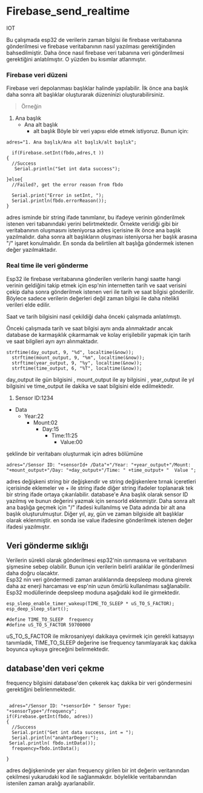 # Firebase_send_realtime
IOT 

Bu çalışmada esp32 de verilerin zaman bilgisi ile firebase veritabanına gönderilmesi ve firebase 
veritabanının nasıl yazılması gerektiğinden bahsedilmiştir. 
Daha önce nasıl firebase veri tabanına veri gönderilmesi gerektiğini anlatılmıştır. O yüzden bu kısımlar atlanmıştır. 


### Firebase veri düzeni

Firebase veri depolanması başlıklar halinde yapılabilir. 
İlk önce ana başlık daha sonra alt başlıklar oluşturarak düzeninizi oluşturabilirsiniz. 

> Örneğin 
1. Ana başlık
   - Ana alt başlık
     - alt başlık
 Böyle bir veri yapısı elde etmek istiyoruz. Bunun için: 
  `````````
  adres="1. Ana başlık/Ana alt başlık/alt başlık";
    
    if(Firebase.setInt(fbdo,adres,t ))
  {
    //Success
     Serial.println("Set int data success");

  }else{
    //Failed?, get the error reason from fbdo

    Serial.print("Error in setInt, ");
    Serial.println(fbdo.errorReason());
  }
 
 `````````
 adres isminde bir string ifade tanımlanır, bu ifadeye verinin gönderilmek istenen veri tabanındaki yerini belirtmektedir. 
 Örnekte veridiği gibi bir veritabanının oluşmasını isteniyorsa adres içerisine ilk önce ana başlık yazılmalıdır. 
 daha sonra alt başlıkların oluşması isteniyorsa her başlık arasına "/" işaret konulmalıdır. En sonda da belirtilen alt başlığa göndermek istenen değer yazılmaktadır.
 
 
 
 ### Real time ile  veri gönderme
 
  Esp32 ile firebase veritabanına gönderilen verilerin hangi saatte hangi verinin geldiğini takip etmek için esp'nin internetten tarih ve saat verisini çekip daha sonra 
  gönderilmek istenen veri ile tarih ve saat bilgisi gönderilir. Böylece sadece verilerin değerleri değil zaman bilgisi ile daha nitelikli verileri elde edilir. 
   <br>
   
  Saat ve tarih bilgisini nasıl çekildiği daha önceki çalışmada anlatılmıştı.  <br>
  
  Önceki çalışmada tarih ve saat bilgisi aynı anda alınmaktadır ancak database de karmaşıklık çıkarmamak ve kolay erişilebilir yapmak için tarih ve saat bilgileri ayrı ayrı alınmaktadır. 
  
  `````````
  strftime(day_output, 9, "%d", localtime(&now));
    strftime(mount_output, 9, "%m", localtime(&now));
    strftime(year_output, 9, "%y", localtime(&now));
    strftime(time_output, 6, "%T", localtime(&now));
  `````````
 day_output ile gün bilgisini , mount_output ile ay bilgisini , year_output ile yıl bilgisini ve time_output ile dakika ve saat bilgisini elde edilmektedir. 
 <br> 
 1. Sensor ID:1234
   - Data
     - Year:22
       - Mount:02
         - Day:15
           - Time:11:25
              - Value:00
 
 şeklinde bir veritabanı oluşturmak için adres bölümüne 
 
  `````````
  adres="/Sensor ID: "+sensorId+ /Data"+"/Year: "+year_output+"/Mount: "+mount_output+"/Day: "+day_output+"/Time: " +time_output+ "  Value ";
   `````````
   
   adres değişkeni string bir değişkendir ve string değişkenlere tırnak içeretleri içerisinde eklemeler ve + ile string ifade diğer string ifadeler toplanarak tek bir string ifade ortaya çıkarılabilir. 
   database'e Ana başlık olarak sensor ID yazılmış ve bunun değerini yazmak için sensorId eklenmiştir. Daha sonra alt ana başlığa geçmek için "/" ifadesi kullanılmış ve Data adında bir alt ana başlık oluşturulmuştur. 
   Diğer yıl, ay, gün ve zaman bilgiside alt başlıklar olarak eklenmiştir. en sonda ise value ifadesine gönderilmek istenen değer ifadesi yazılmıştır.
   
   
  
  ## Veri gönderme sıklığı
  
  Verilerin sürekli olarak gönderilmesi esp32'nin ısınmasına ve veritabanın şişmesine sebep olabilir. Bunun için verilerin belirli aralıklar ile gönderilmesi daha doğru olacaktır. <br>
  Esp32 nin veri göndermedi zaman aralıklarında deepsleep moduna girerek daha az enerji harcaması ve esp'nin uzun ömürlü kullanılması sağlanabilir. <br>
  Esp32 modüllerinde deepsleep moduna aşağıdaki kod ile girmektedir. 
  ```
  esp_sleep_enable_timer_wakeup(TIME_TO_SLEEP * uS_TO_S_FACTOR);
  esp_deep_sleep_start();
  ```
  
   ```
   #define TIME_TO_SLEEP  frequency
   #define uS_TO_S_FACTOR 59700000 
  ```
  uS_TO_S_FACTOR ile mikrosaniyeyi dakikaya çevirmek için gerekli katsayıyı tanımladık, TIME_TO_SLEEP değerine ise frequency tanımlayarak kaç dakika boyunca uykuya gireceğini belirmektedir. 
    
  ## database'den veri çekme
  
  frequency bilgisini database'den çekerek kaç dakika bir veri göndermesini gerektiğini belirlenmektedir. 
  
  ```
    
   adres="/Sensor ID: "+sensorId+ " Sensor Type: "+sensorType+"/frequency";
if(Firebase.getInt(fbdo, adres))
  {
    //Success
    Serial.print("Get int data success, int = ");
    Serial.println("anahtarDeger:");
   Serial.println( fbdo.intData());
    frequency=fbdo.intData();

  }
  ```
  adres değişkeninde yer alan frequency girilen bir int değerin veritanından çekilmesi yukarudaki kod ile sağlanmakdır. 
  böylelikle veritabanından istenilen zaman aralığı ayarlanabilir. 
